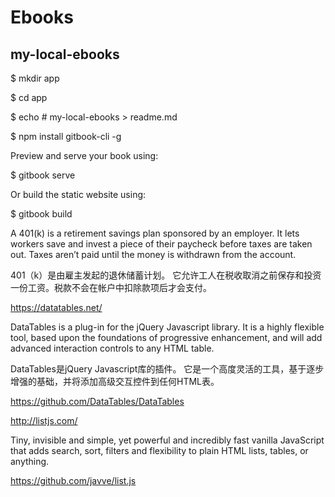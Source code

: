 # Ebooks 



## my-local-ebooks

$ mkdir app

$ cd app

$ echo # my-local-ebooks > readme.md



$ npm install gitbook-cli -g




Preview and serve your book using:

$ gitbook serve

Or build the static website using:

$ gitbook build









A 401(k) is a retirement savings plan sponsored by an employer. 
It lets workers save and invest a piece of their paycheck before taxes are taken out. Taxes aren’t paid until the money is withdrawn from the account.


401（k）是由雇主发起的退休储蓄计划。
它允许工人在税收取消之前保存和投资一份工资。税款不会在帐户中扣除款项后才会支付。



https://datatables.net/

DataTables is a plug-in for the jQuery Javascript library. 
It is a highly flexible tool, based upon the foundations of progressive enhancement, and will add advanced interaction controls to any HTML table.

DataTables是jQuery Javascript库的插件。
它是一个高度灵活的工具，基于逐步增强的基础，并将添加高级交互控件到任何HTML表。

https://github.com/DataTables/DataTables


http://listjs.com/


Tiny, invisible and simple, yet powerful and incredibly fast vanilla JavaScript that adds search, sort, filters and flexibility to plain HTML lists, tables, or anything.


https://github.com/javve/list.js







